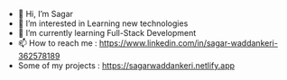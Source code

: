 - 👋 Hi, I’m Sagar
- 👀 I’m interested in Learning new technologies
- 🌱 I’m currently learning Full-Stack Development
- 📫 How to reach me : https://www.linkedin.com/in/sagar-waddankeri-362578189
- Some of my projects : https://sagarwaddankeri.netlify.app

<!---
Sagar06/Sagar06 is a ✨ special ✨ repository because its `README.md` (this file) appears on your GitHub profile.
You can click the Preview link to take a look at your changes.
--->
